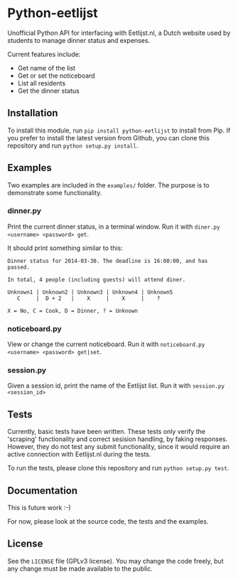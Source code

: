# Python-eetlijst
Unofficial Python API for interfacing with Eetlijst.nl, a Dutch website used by students to manage dinner status and expenses.

Current features include:

* Get name of the list
* Get or set the noticeboard
* List all residents
* Get the dinner status

## Installation
To install this module, run `pip install python-eetlijst` to install from Pip. If you prefer to install the latest version from Github, you can clone this repository and run `python setup.py install`.

## Examples
Two examples are included in the `examples/` folder. The purpose is to demonstrate some functionality.

### dinner.py
Print the current dinner status, in a terminal window. Run it with `diner.py <username> <password> get`.

It should print something similar to this:

```
Dinner status for 2014-03-30. The deadline is 16:00:00, and has passed.

In total, 4 people (including guests) will attend diner.

Unknown1 | Unknown2 | Unknown3 | Unknown4 | Unknown5
   C     |  D + 2   |    X     |    X     |    ?

X = No, C = Cook, D = Dinner, ? = Unknown
```

### noticeboard.py
View or change the current noticeboard. Run it with `noticeboard.py <username> <password> get|set`.

### session.py
Given a session id, print the name of the Eetlijst list. Run it with `session.py <session_id>`

## Tests
Currently, basic tests have been written. These tests only verify the 'scraping' functionality and correct sesision handling, by faking responses. However, they do not test any submit functionality, since it would require an active connection with Eetlijst.nl during the tests.

To run the tests, please clone this repository and run `python setup.py test`.

## Documentation
This is future work :-)

For now, please look at the source code, the tests and the examples.

## License
See the `LICENSE` file (GPLv3 license). You may change the code freely, but any change must be made available to the public.